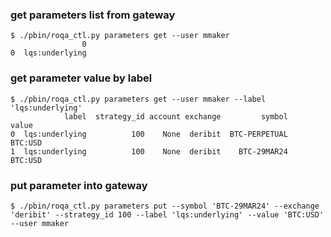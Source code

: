 ### get parameters list from gateway

```
$ ./pbin/roqa_ctl.py parameters get --user mmaker
                0
0  lqs:underlying
```

### get parameter value by label

```
$ ./pbin/roqa_ctl.py parameters get --user mmaker --label 'lqs:underlying'
            label  strategy_id account exchange         symbol    value
0  lqs:underlying          100    None  deribit  BTC-PERPETUAL  BTC:USD
1  lqs:underlying          100    None  deribit    BTC-29MAR24  BTC:USD
```

### put parameter into gateway

```
$ ./pbin/roqa_ctl.py parameters put --symbol 'BTC-29MAR24' --exchange 'deribit' --strategy_id 100 --label 'lqs:underlying' --value 'BTC:USD' --user mmaker
```